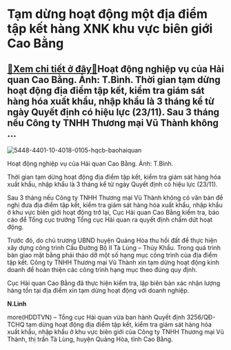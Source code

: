 Tạm dừng hoạt động một địa điểm tập kết hàng XNK khu vực biên giới Cao Bằng
===========================================================================

[:gift:Xem chi tiết ở đây:gift:](https://hddtvn.com/tam-dung-hoat-dong-mot-dia-diem-tap-ket-hang-xnk-khu-vuc-bien-gioi-cao-bang-2/)Hoạt động nghiệp vụ của Hải quan Cao Bằng. Ảnh: T.Bình. Thời gian tạm dừng hoạt động địa điểm tập kết, kiểm tra giám sát hàng hóa xuất khẩu, nhập khẩu là 3 tháng kể từ ngày Quyết định có hiệu lực (23/11). Sau 3 tháng nếu Công ty TNHH Thương mại Vũ Thành không …
---------------------------------------------------------------------------------------------------------------------------------------------------------------------------------------------------------------------------------------------------------------------





![5448-4401-10-4018-0105-hqcb-baohaiquan](https://hddtvn.com/wp-content/uploads/2021/01/5448_4401_10-4018_0105_HQCB_Baohaiquan.jpg "Hoạt động nghiệp vụ của Hải quan Cao Bằng. Ảnh: T.Bình.")


Hoạt động nghiệp vụ của Hải quan Cao Bằng. Ảnh: T.Bình.



Thời gian tạm dừng hoạt động địa điểm tập kết, kiểm tra giám sát hàng hóa xuất khẩu, nhập khẩu là 3 tháng kể từ ngày Quyết định có hiệu lực (23/11).


Sau 3 tháng nếu Công ty TNHH Thương mại Vũ Thành không có văn bản đề nghị đưa địa điểm tập kết, kiểm tra giám sát hàng hóa xuất khẩu, nhập khẩu ở khu vực biên giới hoạt động trở lại, Cục Hải quan Cao Bằng kiểm tra, báo cáo để Tổng cục trưởng Tổng cục Hải quan ra quyết định chấm dứt hoạt động.


Trước đó, do chủ trương UBND huyện Quảng Hòa thu hồi đất để thực hiện xây dựng công trình Cầu Đường Bộ II Tà Lùng – Thủy Khẩu. Trong quá trình bàn giao mặt bằng phải tháo dỡ một số hạng mục công trình của địa điểm tập kết. Công ty TNHH Thương mại Vũ Thành xin tạm dừng hoạt động kinh doanh để hoàn thiện các công trình hạng mục theo đúng quy định.


Cục Hải quan Cao Bằng đã thực hiện kiểm tra, lập biên bản xác nhận lượng hàng tồn tại địa điểm xin tạm dừng hoạt động với doanh nghiệp.




**N.Linh**



more(HDDTVN) – Tổng cục Hải quan vừa ban hành Quyết định 3256/QĐ-TCHQ tạm dừng hoạt động địa điểm tập kết, kiểm tra giám sát hàng hóa xuất khẩu, nhập khẩu ở khu vực biên giới của Công ty TNHH Thương mại Vũ Thành, thị trấn Tà Lùng, huyện Quảng Hòa, tỉnh Cao Bằng.

